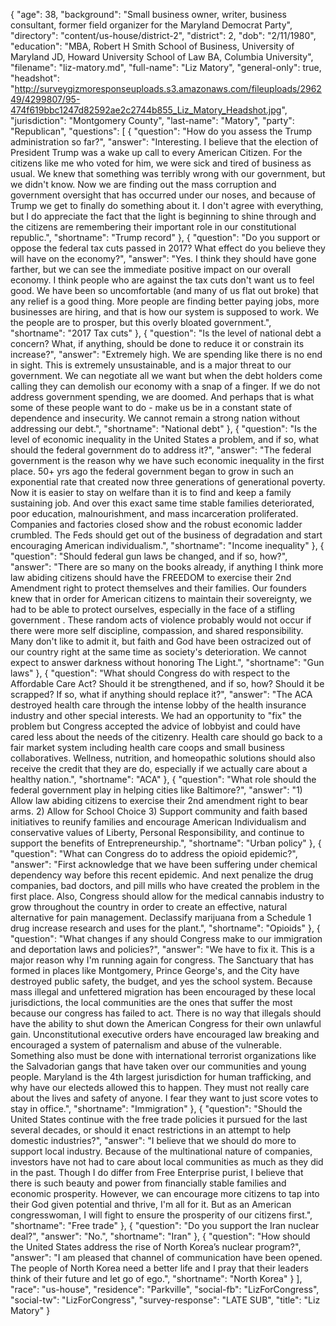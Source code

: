 {
  "age": 38,
  "background": "Small business owner, writer, business consultant, former field organizer for the Maryland Democrat Party",
  "directory": "content/us-house/district-2",
  "district": 2,
  "dob": "2/11/1980",
  "education": "MBA, Robert H Smith School of Business, University of Maryland JD, Howard University School of Law BA, Columbia University",
  "filename": "liz-matory.md",
  "full-name": "Liz Matory",
  "general-only": true,
  "headshot": "http://surveygizmoresponseuploads.s3.amazonaws.com/fileuploads/296249/4299807/95-474f619bbc1247d82592ae2c2744b855_Liz_Matory_Headshot.jpg",
  "jurisdiction": "Montgomery County",
  "last-name": "Matory",
  "party": "Republican",
  "questions": [
    {
      "question": "How do you assess the Trump administration so far?",
      "answer": "Interesting. I believe that the election of President Trump was a wake up call to every American Citizen. For the citizens like me who voted for him, we were sick and tired of business as usual. We knew that something was terribly wrong with our government, but we didn't know. Now we are finding out the mass corruption and government oversight that has occurred under our noses, and because of Trump we get to finally do something about it.   I don't agree with everything, but I do appreciate the fact that the light is beginning to shine through and the citizens are remembering their important role in our constitutional republic.",
      "shortname": "Trump record"
    },
    {
      "question": "Do you support or oppose the federal tax cuts passed in 2017? What effect do you believe they will have on the economy?",
      "answer": "Yes. I think they should have gone farther, but we can see the immediate positive impact on our overall economy. I think people who are against the tax cuts don't want us to feel good. We have been so uncomfortable (and many of us flat out broke) that any relief is a good thing. More people are finding better paying jobs, more businesses are hiring, and that is how our system is supposed to work. We the people are to prosper, but this overly bloated government.",
      "shortname": "2017 Tax cuts"
    },
    {
      "question": "Is the level of national debt a concern? What, if anything, should be done to reduce it or constrain its increase?",
      "answer": "Extremely high. We are spending like there is no end in sight.  This is extremely unsustainable, and is a major threat to our government. We can negotiate all we want but when the debt holders come calling they can demolish our economy with a snap of a finger. If we do not address government spending, we are doomed. And perhaps that is what some of these people want to do - make us be in a constant state of dependence and insecurity. We cannot remain a strong nation without addressing our debt.",
      "shortname": "National debt"
    },
    {
      "question": "Is the level of economic inequality in the United States a problem, and if so, what should the federal government do to address it?",
      "answer": "The federal government is the reason why we have such economic inequality in the first place. 50+ yrs ago the federal government began to grow in such an exponential rate that created now three generations of generational poverty. Now it is easier to stay on welfare than it is to find and keep a family sustaining job. And over this exact same time stable families deteriorated, poor education, malnourishment, and mass incarceration proliferated. Companies and factories closed show and the robust economic ladder crumbled.   The Feds should get out of the business of degradation and start encouraging American individualism.",
      "shortname": "Income inequality"
    },
    {
      "question": "Should federal gun laws be changed, and if so, how?",
      "answer": "There are so many on the books already, if anything I think more law abiding citizens should have the FREEDOM to exercise their 2nd Amendment right to protect themselves and their families. Our founders knew that in order for American citizens to maintain their sovereignty, we had to be able to protect ourselves, especially in the face of a stifling government .   These random acts of violence probably would not occur if there were more self discipline, compassion, and shared responsibility. Many don't like to admit it, but faith and God have been ostracized out of our country right at the same time as society's deterioration. We cannot expect to answer darkness without honoring The Light.",
      "shortname": "Gun laws"
    },
    {
      "question": "What should Congress do with respect to the Affordable Care Act? Should it be strengthened, and if so, how? Should it be scrapped? If so, what if anything should replace it?",
      "answer": "The ACA destroyed health care through the intense lobby of the health insurance industry and other special interests. We had an opportunity to \"fix\" the problem but Congress accepted the advice of lobbyist and could have cared less about the needs of the citizenry.   Health care should go back to a fair market system including health care coops and small business collaboratives. Wellness, nutrition, and homeopathic solutions should also receive the credit that they are do, especially if we actually care about a healthy nation.",
      "shortname": "ACA"
    },
    {
      "question": "What role should the federal government play in helping cities like Baltimore?",
      "answer": "1) Allow law abiding citizens to exercise their 2nd amendment right to bear arms.  2) Allow for School Choice 3) Support community and faith based initiatives to reunify families and encourage American Individualism and conservative values of Liberty, Personal Responsibility, and continue to support the benefits of Entrepreneurship.",
      "shortname": "Urban policy"
    },
    {
      "question": "What can Congress do to address the opioid epidemic?",
      "answer": "First acknowledge that we have been suffering under chemical dependency way before this recent epidemic.  And next penalize the drug companies, bad doctors, and pill mills who have created the problem in the first place.  Also, Congress should allow for the medical cannabis industry to grow throughout the country in order to create an effective, natural alternative for pain management. Declassify marijuana from a Schedule 1 drug increase research and uses for the plant.",
      "shortname": "Opioids"
    },
    {
      "question": "What changes if any should Congress make to our immigration and deportation laws and policies?",
      "answer": "We have to fix it. This is a major reason why I'm running again for congress. The Sanctuary that has formed in places like Montgomery, Prince George's, and the City have destroyed public safety, the budget, and yes the school system. Because mass illegal and unfettered migration has been encouraged by these local jurisdictions, the local communities are the ones that suffer the most because our congress has failed to act.   There is no way that illegals should have the ability to shut down the American Congress for their own unlawful gain. Unconstitutional executive orders have encouraged law breaking and encouraged a system of paternalism and abuse of the vulnerable.  Something also must be done with international terrorist organizations like the Salvadorian gangs that have taken over our communities and young people.  Maryland is the 4th largest jurisdiction for human trafficking, and why have our electeds allowed this to happen. They must not really care about the lives and safety of anyone. I fear they want to just score votes to stay in office.",
      "shortname": "Immigration"
    },
    {
      "question": "Should the United States continue with the free trade policies it pursued for the last several decades, or should it enact restrictions in an attempt to help domestic industries?",
      "answer": "I believe that we should do more to support local industry. Because of the multinational nature of companies, investors have not had to care about local communities as much as they did in the past. Though I do differ from Free Enterprise purist, I believe that there is such beauty and power from financially stable families and economic prosperity. However, we can encourage more citizens to tap into their God given potential and thrive, I'm all for it.   But as an American congresswoman, I will fight to ensure the prosperity of our citizens first.",
      "shortname": "Free trade"
    },
    {
      "question": "Do you support the Iran nuclear deal?",
      "answer": "No.",
      "shortname": "Iran"
    },
    {
      "question": "How should the United States address the rise of North Korea’s nuclear program?",
      "answer": "I am pleased that channel of communication have been opened. The people of North Korea need a better life and I pray that their leaders think of their future and let go of ego.",
      "shortname": "North Korea"
    }
  ],
  "race": "us-house",
  "residence": "Parkville",
  "social-fb": "LizForCongress",
  "social-tw": "LizForCongress",
  "survey-response": "LATE SUB",
  "title": "Liz Matory"
}
